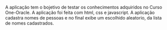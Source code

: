 A aplicação tem o bojetivo de testar os conhecimentos adquiridos no Curso One-Oracle.
A aplicação foi feita com html, css e javascript.
A aplicação cadastra nomes de pessoas e no final exibe um escolhido aleatorio, da lista de nomes cadastrados.
